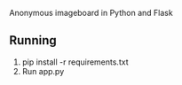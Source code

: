 Anonymous imageboard in Python and Flask

## Running

1. pip install -r requirements.txt
2. Run app.py
